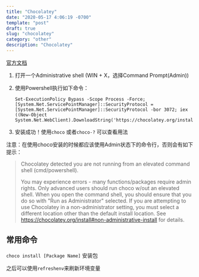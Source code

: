```yaml
---
title: "Chocolatey"  
date: "2020-05-17 4:06:19 -0700"
template: "post"
draft: true
slug: "chocolatey"
category: "other"
description: "Chocolatey"
---
```


[官方文档](https://chocolatey.org/install)

1. 打开一个Administrative shell (WIN + X，选择Command Prompt(Admin))

2. 使用Powershell执行如下命令：

   ```po
   Set-ExecutionPolicy Bypass -Scope Process -Force; [System.Net.ServicePointManager]::SecurityProtocol = [System.Net.ServicePointManager]::SecurityProtocol -bor 3072; iex ((New-Object System.Net.WebClient).DownloadString('https://chocolatey.org/install.ps1'))
   ```

3. 安装成功！使用`choco` 或者`choco-?` 可以查看用法

注意：在使用choco安装的时候都应该使用Admin状态下的命令行，否则会有如下提示：

> Chocolatey detected you are not running from an elevated command shell
>  (cmd/powershell).
>
>  You may experience errors - many functions/packages
>  require admin rights. Only advanced users should run choco w/out an
>  elevated shell. When you open the command shell, you should ensure
>  that you do so with "Run as Administrator" selected. If you are
>  attempting to use Chocolatey in a non-administrator setting, you
>  must select a different location other than the default install
>  location. See
>  https://chocolatey.org/install#non-administrative-install for details.

## 常用命令

`choco install [Package Name]` 安装包

之后可以使用`refreshenv`来刷新环境变量

